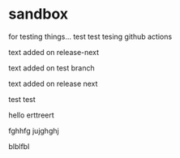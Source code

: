 # sandbox

for testing things...
test
test
tesing github actions

text added on release-next

text added on test branch

text added on release next

test test

hello
erttreert

fghhfg
jujghghj


blblfbl
